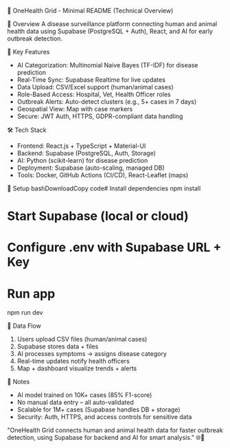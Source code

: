 🏥 OneHealth Grid - Minimal README (Technical Overview)

📌 Overview
A disease surveillance platform connecting human and animal health data using Supabase (PostgreSQL + Auth), React, and AI for early outbreak detection.

🧠 Key Features

* AI Categorization: Multinomial Naive Bayes (TF-IDF) for disease prediction
* Real-Time Sync: Supabase Realtime for live updates
* Data Upload: CSV/Excel support (human/animal cases)
* Role-Based Access: Hospital, Vet, Health Officer roles
* Outbreak Alerts: Auto-detect clusters (e.g., 5+ cases in 7 days)
* Geospatial View: Map with case markers
* Secure: JWT Auth, HTTPS, GDPR-compliant data handling


🛠️ Tech Stack

* Frontend: React.js + TypeScript + Material-UI
* Backend: Supabase (PostgreSQL, Auth, Storage)
* AI: Python (scikit-learn) for disease prediction
* Deployment: Supabase (auto-scaling, managed DB)
* Tools: Docker, GitHub Actions (CI/CD), React-Leaflet (maps)


🧰 Setup
bashDownloadCopy code# Install dependencies
npm install

# Start Supabase (local or cloud)
# Configure .env with Supabase URL + Key

# Run app
npm run dev

📁 Data Flow

1. Users upload CSV files (human/animal cases)
2. Supabase stores data + files
3. AI processes symptoms → assigns disease category
4. Real-time updates notify health officers
5. Map + dashboard visualize trends + alerts


📌 Notes

* AI model trained on 10K+ cases (85% F1-score)
* No manual data entry – all auto-validated
* Scalable for 1M+ cases (Supabase handles DB + storage)
* Security: Auth, HTTPS, and access controls for sensitive data


"OneHealth Grid connects human and animal health data for faster outbreak detection, using Supabase for backend and AI for smart analysis." 🌐🧠
